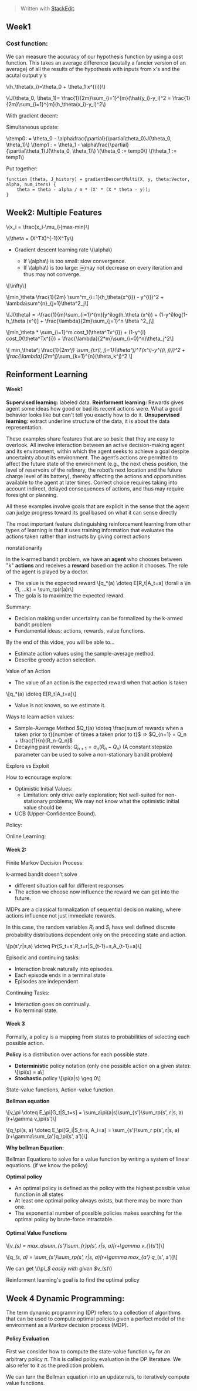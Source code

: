 


> Written with [StackEdit](https://stackedit.io/).

## Week1

### Cost function: 
We can measure the accuracy of our hypothesis function by using a cost function. This takes an average difference (acutally a fancier version of an average) of all the results of the hypothesis with inputs from x's and the acutal output y's

\\(h_\theta(x_i)=\theta_0 + \theta_1 x^{(i)}\\)

\\(J(\theta_0, \theta_1)= \frac{1}{2m}\sum_{i=1}^{m}(\hat{y_i}-y_i)^2 = \frac{1}{2m}\sum_{i=1}^{m}(h_\theta(x_i)-y_i)^2\\)

With gradient decent: 

Simultaneous update: 

\\(temp0: = \theta_0 - \alpha\frac{\partial}{\partial\theta_0}J(\theta_0, \theta_1)\\)
\\(temp1 : = \theta_1 - \alpha\frac{\partial}{\partial\theta_1}J(\theta_0, \theta_1)\\)
\\(\theta_0 := temp0\\)
\\(\theta_1 := temp1\\)


Put together: 
```
function [theta, J_history] = gradientDescentMulti(X, y, theta:Vector, alpha, num_iters) {
	theta = theta - alpha / m * (X' * (X * theta - y));
}
```

## Week2: Multiple Features

\\(x_i = \frac{x_i-\mu_i}{max-min}\\)

\\(\theta = (X^TX)^{-1}X^Ty\\)


* Gradient descent learning rate \\(\alpha\\)

  * If \\(alpha\\) is too small: slow convergence.
  * If \\(alpha\\) is too large: ￼may not decrease on every iteration and thus may not converge.

\\[\infty\\]

\\[min_\theta \frac{1}{2m} \sum^m_{i=1}(h_\theta(x^{i}) - y^{i})^2 + \lambda\sum^{n}_{j=1}\theta^2_j\\]

\\[J(\theta) = -\frac{1}{m}\sum_{i=1}^{m}[y^ilog(h_\theta (x^i)) + (1-y^i)log(1-h_\theta (x^i)] + \frac{\lambda}{2m}\sum_{j=1}^n \theta ^2_j\\]


\\[min_\theta * \sum_{i=1}^m cost_1(\theta^Tx^{i}) + (1-y^{i} cost_0(\theta^Tx^{i}) + \frac{\lambda}{2*m}\sum_{i=0}^n)\theta_j^2\\]

\\[ min_\theta^j \frac{1}{2*m^j} \sum_{i:r(i, j)=1}(\theta^j)^T(x^i)-y^{(i, j)})^2 + \frac{\lambda}{2*m^j}\sum_{k=1}^{n}(\theta_k^j)^2 \\]


## Reinforment Learning
#### Week1
**Supervised learning:** labeled data. 
**Reinforment learning:** Rewards gives agent some ideas how good or bad its recent actions were. What a good behavior looks like but can't tell you exactly how to do it. 
**Unsupervised learning:** extract underline structure of the data, it is about the data representation. 

These examples share features that are so basic that they are easy to overlook. All involve interaction between an active decision-making agent and its environment, within which the agent seeks to achieve a goal despite uncertainty about its environment. The agent’s actions are permitted to affect the future state of the environment (e.g., the next chess position, the level of reservoirs of the refinery, the robot’s next location and the future charge level of its battery), thereby affecting the actions and opportunities available to the agent at later times. Correct choice requires taking into account indirect, delayed consequences of actions, and thus may require foresight or planning.

All these examples involve goals that are explicit in the sense that the agent can judge progress toward its goal based on what it can sense directly

The most important feature distinguishing reinforcement learning from other types of learning is that it uses training information that evaluates the actions taken rather than instructs by giving correct actions

nonstationarity

In the k-armed bandit problem, we have an **agent** who chooses between "k" **actions** and receives a **reward** based on the action it chooses. The role of the agent is played by a doctor. 

* The value is the expected reward
\\[q_*(a) \doteq E[R_t|A_t=a]  \forall a \in \{1, ...k\} = \sum_rp(r|a)r\\]
* The gola is to maximize the expected reward. 


Summary: 
* Decision making under uncertainty can be formalized by the k-armed bandit problem
* Fundamental ideas: actions, rewards, value functions. 



By the end of this vidoe, you will be able to...
* Estimate action values using the sample-average method. 
* Describe greedy action selection. 

Value of an Action
* The value of an action is the expected reward when that action is taken

\\[q_*(a) \doteq E[R_t|A_t=a]\\]
* Value is not known, so we estimate it. 

Ways to learn action values: 
* Sample-Average Method $Q_t(a) \doteq \frac{sum of rewards when a taken prior to t}{number of times a taken prior to t}$ => $Q_{n+1} = Q_n + \frac{1}{n}(R_n-Q_n)$
* Decaying past rewards: $Q_{n+1}=a_n(R_n-Q_n)$ (A constant stepsize parameter can be used to solve a non-stationary bandit problem)

Explore vs Exploit

How to ecnourage explore: 
* Optimistic Initial Values:
	* Limitation: only drive early exploration; Not well-suited for non-stationary problems; We may not know what the optimistic initial value should be
* UCB (Upper-Confidentce Bound). 

Policy: 

Online Learning: 

#### Week 2:
Finite Markov Decision Process: 

k-armed bandit doesn't solve
* different situation call for different responses
* The action we choose now influence the reward we can get into the future. 


MDPs are a classical formalization of sequential decision making, where actions influence not just immediate rewards. 

In this case, the random variables $R_t$ and $S_t$ have well defined discrete probability distributions dependent only on the preceding state and action.

\\[p(s',r|s,a) \doteq Pr\{S_t=s',R_t=r|S_{t-1}=s,A_{t-1}=a\}\\]

Episodic and continuing tasks: 

* Interaction break naturally into episodes. 
* Each episode ends in a terminal state
* Episodes are independent

Continuing Tasks: 
* Interaction goes on continually. 
* No terminal state. 


#### Week 3

Formally, a policy is a mapping from states to probabilities of selecting each possible action.

**Policy** is a distribution over actions for each possible state. 
* **Deterministic** policy notation (only one possible action on a given state): 
\\[\pi(s) = a\\]
* **Stochastic** policy 
\\[\pi(a|s) \geq 0\\]

State-value functions, Action-value function. 

**Bellman equation**

\\[v_\pi \doteq E_\pi[G_t|S_t=s] = \sum_a\pi(a|s)\sum_{s'}\sum_rp(s', r|s, a)[r+\gamma v_\pi(s')\\]

\\[q_\pi(s, a) \doteq E_\pi[G_i|S_t=s, A_i=a] = \sum_{s'}\sum_r p(s', r|s, a)[r+\gamma\sum_{a'}q_\pi(s', a')]\\]

**Why bellman Equation:** 

Bellman Equations to solve for a value function by writing a system of linear equations. (if we know the policy)

**Optimal policy**

* An optimal policy is defined as the policy with the highest possible value function in all states
* At least one optimal policy always exists, but there may be more than one. 
* The exponential number of possible policies makes searching for the optimal policy by brute-force intractable. 

#### Optimal Value Functions

\\[v_*(s) = max_a\sum_{s'}\sum_{r}p(s', r|s, a)[r+\gamma v_{*}(s')]\\]

\\[q_*(s, a) = \sum_{s'}\sum_rp(s', r|s, a)[r+\gamma max_{a'} q_*(s', a')]\\]

We can get \\(\pi_*$ easily with given $v_*(s)\\)

Reinforment learning's goal is to find the optimal policy

## Week 4 Dynamic Programming: 

The term dynamic programming (DP) refers to a collection of algorithms that can be used to compute optimal policies given a perfect model of the environment as a Markov decision process (MDP).

#### Policy Evaluation
First we consider how to compute the state-value function $v_\pi$ for an arbitrary policy $\pi$. This is called policy evaluation in the DP literature. We also refer to it as the prediction problem.


We can turn the Bellman equation into an update ruls, to iteratively compute value functions. 

